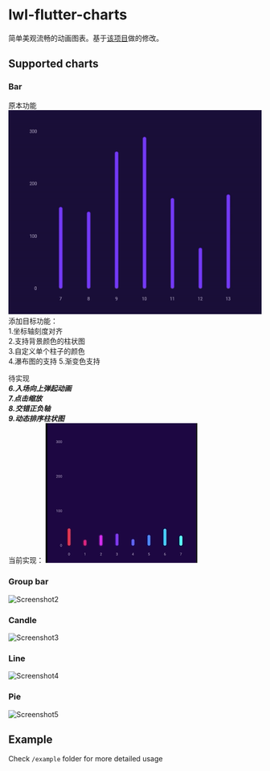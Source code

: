 # lwl-flutter-charts

简单美观流畅的动画图表。基于[该项目](https://github.com/merixstudio/mrx-flutter-charts)做的修改。

## Supported charts

### Bar

原本功能
![Screenshot1](https://raw.githubusercontent.com/fucsusu/lwl-flutter-charts/develop/screenshots/chart_bar.gif)
添加目标功能：  
1.坐标轴刻度对齐  
2.支持背景颜色的柱状图  
3.自定义单个柱子的颜色  
4.瀑布图的支持
5.渐变色支持  

待实现  
***6.入场向上弹起动画***  
***7.点击缩放***  
***8.交错正负轴***  
***9.动态排序柱状图***  
当前实现：
![Screenshot1](https://raw.githubusercontent.com/fucsusu/lwl-flutter-charts/develop/screenshots/chart_bar_update.gif)

### Group bar

![Screenshot2](https://raw.githubusercontent.com/merixstudio/mrx-flutter-charts/master/screenshots/chart_group_bar.gif)

### Candle

![Screenshot3](https://raw.githubusercontent.com/merixstudio/mrx-flutter-charts/master/screenshots/chart_candle.gif)

### Line

![Screenshot4](https://raw.githubusercontent.com/merixstudio/mrx-flutter-charts/master/screenshots/chart_line.gif)

### Pie

![Screenshot5](https://raw.githubusercontent.com/merixstudio/mrx-flutter-charts/master/screenshots/chart_pie.gif)

## Example

Check `/example` folder for more detailed usage
